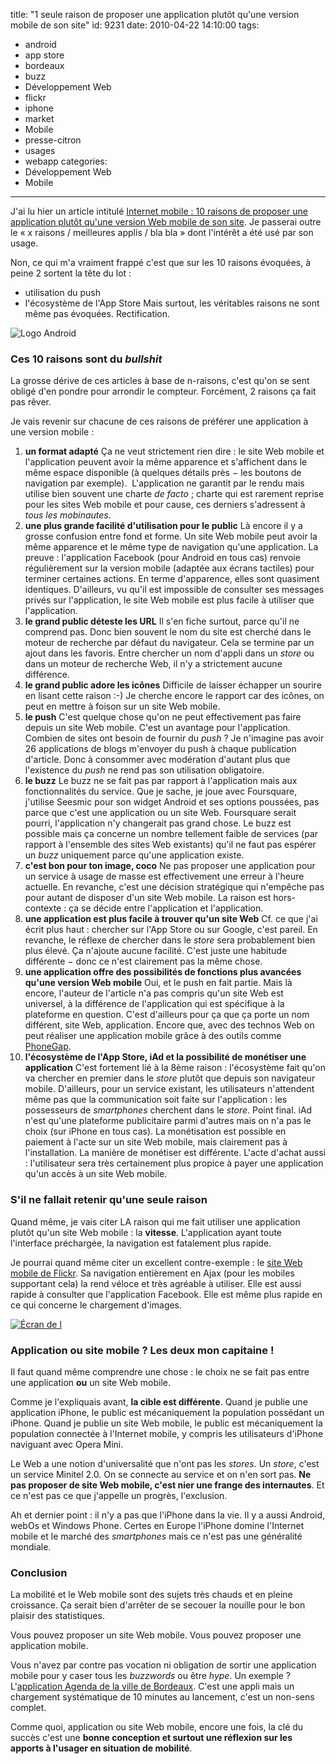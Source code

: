 title: "1 seule raison de proposer une application plutôt qu'une version mobile de son site"
id: 9231
date: 2010-04-22 14:10:00
tags: 
- android
- app store
- bordeaux
- buzz
- Développement Web
- flickr
- iphone
- market
- Mobile
- presse-citron
- usages
- webapp
categories: 
- Développement Web
- Mobile
---

J'ai lu hier un article intitulé [Internet mobile : 10 raisons de proposer une application plutôt qu'une version Web mobile de son site](http://www.presse-citron.net/internet-mobile-10-raisons-de-proposer-une-application-plutot-quune-version-web-mobile-de-son-site). Je passerai outre le « x raisons / meilleures applis / bla bla » dont l'intérêt a été usé par son usage.

Non, ce qui m'a vraiment frappé c'est que sur les 10 raisons évoquées, à peine 2 sortent la tête du lot :

*   utilisation du push
*   l'écosystème de l'App Store
Mais surtout, les véritables raisons ne sont même pas évoquées.
Rectification.

![Logo Android](https://oncletom.io/images/2010/04/android-nq8.png "Logo Android")

<!--more-->

### Ces 10 raisons sont du _bullshit_

La grosse dérive de ces articles à base de n-raisons, c'est qu'on se sent obligé d'en pondre pour arrondir le compteur. Forcément, 2 raisons ça fait pas rêver.

Je vais revenir sur chacune de ces raisons de préférer une application à une version mobile :

1.  **un format adapté**
Ça ne veut strictement rien dire : le site Web mobile et l'application peuvent avoir la même apparence et s'affichent dans le même espace disponible (à quelques détails près − les boutons de navigation par exemple).  L'application ne garantit par le rendu mais utilise bien souvent une charte _de facto_ ; charte qui est rarement reprise pour les sites Web mobile et pour cause, ces derniers s'adressent à _tous les mobinautes_.
2.  **une plus grande facilité d'utilisation pour le public**
Là encore il y a grosse confusion entre fond et forme. Un site Web mobile peut avoir la même apparence et le même type de navigation qu'une application. La preuve : l'application Facebook (pour Android en tous cas) renvoie régulièrement sur la version mobile (adaptée aux écrans tactiles) pour terminer certaines actions.
En terme d'apparence, elles sont quasiment identiques. D'ailleurs, vu qu'il est impossible de consulter ses messages privés sur l'application, le site Web mobile est plus facile à utiliser que l'application.
3.  **le grand public déteste les URL**
Il s'en fiche surtout, parce qu'il ne comprend pas. Donc bien souvent le nom du site est cherché dans le moteur de recherche par défaut du navigateur. Cela se termine par un ajout dans les favoris.
Entre chercher un nom d'appli dans un _store_ ou dans un moteur de recherche Web, il n'y a strictement aucune différence.
4.  **le grand public adore les icônes**
Difficile de laisser échapper un sourire en lisant cette raison :-) Je cherche encore le rapport car des icônes, on peut en mettre à foison sur un site Web mobile.
5.  **le push**
C'est quelque chose qu'on ne peut effectivement pas faire depuis un site Web mobile. C'est un avantage pour l'application. Combien de sites ont besoin de fournir du _push_ ? Je n'imagine pas avoir 26 applications de blogs m'envoyer du push à chaque publication d'article. Donc à consommer avec modération d'autant plus que l'existence du _push_ ne rend pas son utilisation obligatoire.
6.  **le buzz**
Le buzz ne se fait pas par rapport à l'application mais aux fonctionnalités du service. Que je sache, je joue avec Foursquare, j'utilise Seesmic pour son widget Android et ses options poussées, pas parce que c'est une application ou un site Web. Foursquare serait pourri, l'application n'y changerait pas grand chose.
Le buzz est possible mais ça concerne un nombre tellement faible de services (par rapport à l'ensemble des sites Web existants) qu'il ne faut pas espérer un _buzz_ uniquement parce qu'une application existe.
7.  **c'est bon pour ton image, coco**
Ne pas proposer une application pour un service à usage de masse est effectivement une erreur à l'heure actuelle. En revanche, c'est une décision stratégique qui n'empêche pas pour autant de disposer d'un site Web mobile. La raison est hors-contexte : ça se décide entre l'application et l'application.
8.  **une application est plus facile à trouver qu'un site Web**
Cf. ce que j'ai écrit plus haut : chercher sur l'App Store ou sur Google, c'est pareil. En revanche, le réflexe de chercher dans le _store_ sera probablement bien plus élevé. Ça n'ajoute aucune facilité. C'est juste une habitude différente − donc ce n'est clairement pas la même chose.
9.  **une application offre des possibilités de fonctions plus avancées qu'une version Web mobile**
Oui, et le push en fait partie. Mais là encore, l'auteur de l'article n'a pas compris qu'un site Web est universel, à la différence de l'application qui est spécifique à la plateforme en question. C'est d'ailleurs pour ça que ça porte un nom différent, site Web, application.
Encore que, avec des technos Web on peut réaliser une application mobile grâce à des outils comme [PhoneGap](http://www.phonegap.com/).
10.  **l'écosystème de l'App Store, iAd et la possibilité de monétiser une application**
C'est fortement lié à la 8ème raison : l'écosystème fait qu'on va chercher en premier dans le _store_ plutôt que depuis son navigateur mobile. D'ailleurs, pour un service existant, les utilisateurs n'attendent même pas que la communication soit faite sur l'application : les possesseurs de _smartphones_ cherchent dans le _store_. Point final.
iAd n'est qu'une plateforme publicitaire parmi d'autres mais on n'a pas le choix (sur iPhone en tous cas).
La monétisation est possible en paiement à l'acte sur un site Web mobile, mais clairement pas à l'installation. La manière de monétiser est différente. L'acte d'achat aussi : l'utilisateur sera très certainement plus propice à payer une application qu'un accès à un site Web mobile.

### S'il ne fallait retenir qu'une seule raison

Quand même, je vais citer LA raison qui me fait utiliser une application plutôt qu'un site Web mobile : la **vitesse**. L'application ayant toute l'interface préchargée, la navigation est fatalement plus rapide.

Je pourrai quand même citer un excellent contre-exemple : le [site Web mobile de Flickr](http://m.flickr.com/). Sa navigation entièrement en Ajax (pour les mobiles supportant cela) la rend véloce et très agréable à utiliser. Elle est aussi rapide à consulter que l'application Facebook. Elle est même plus rapide en ce qui concerne le chargement d'images.

[![Écran de l](https://oncletom.io/images/2010/04/bordeaux-agenda-208x300.jpg "Écran de l")](https://oncletom.io/images/2010/04/bordeaux-agenda.jpg)

### Application ou site mobile ? Les deux mon capitaine !

Il faut quand même comprendre une chose : le choix ne se fait pas entre une application **ou** un site Web mobile.

Comme je l'expliquais avant, **la cible est différente**.
Quand je publie une application iPhone, le public est mécaniquement la population possédant un iPhone.
Quand je publie un site Web mobile, le public est mécaniquement la population connectée à l'Internet mobile, y compris les utilisateurs d'iPhone naviguant avec Opera Mini.

Le Web a une notion d'universalité que n'ont pas les _stores_. Un _store_, c'est un service Minitel 2.0. On se connecte au service et on n'en sort pas.
**Ne pas proposer de site Web mobile, c'est nier une frange des internautes**. Et ce n'est pas ce que j'appelle un progrès, l'exclusion.

Ah et dernier point : il n'y a pas que l'iPhone dans la vie. Il y a aussi Android, webOs et Windows Phone. Certes en Europe l'iPhone domine l'Internet mobile et le marché des _smartphones_ mais ce n'est pas une généralité mondiale.

### Conclusion

La mobilité et le Web mobile sont des sujets très chauds et en pleine croissance. Ça serait bien d'arrêter de se secouer la nouille pour le bon plaisir des statistiques.

Vous pouvez proposer un site Web mobile.
Vous pouvez proposer une application mobile.

Vous n'avez par contre pas vocation ni obligation de sortir une application mobile pour y caser tous les _buzzwords_ ou être _hype_. Un exemple ? L'[application Agenda de la ville de Bordeaux](http://itunes.apple.com/fr/app/a-bordeaux-agenda-culture-et-sorties/id345268578). C'est une appli mais un chargement systématique de 10 minutes au lancement, c'est un non-sens complet.

Comme quoi, application ou site Web mobile, encore une fois, la clé du succès c'est une **bonne conception et surtout une réflexion sur les apports à l'usager en situation de mobilité**.